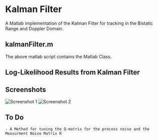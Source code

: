 # Kalman Filter

A Matlab implementation of the Kalman Filter for tracking in 
the Bistatic Range and  Doppler Domain.

## kalmanFilter.m

The above matlab script contains the Matlab Class.

## Log-Likelihood Results from Kalman Filter

## Screenshots

![Screenshot 1](https://github.com/itumeleng96/trackingFilters/blob/main/TrackingFilter-KalmanFilter/RDPlot.png)
![Screenshot 2](https://github.com/itumeleng96/trackingFilters/blob/main/TrackingFilter-KalmanFilter/LogLikelihood.png)

## To Do 
    - A Method for tuning the Q-matrix for the process noise and the Measurment Noise Matrix R